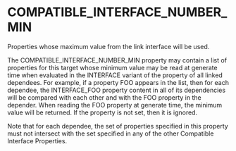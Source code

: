   

# COMPATIBLE_INTERFACE_NUMBER_MIN  
Properties whose maximum value from the link interface will be used.  

The COMPATIBLE_INTERFACE_NUMBER_MIN property may contain a list of
properties for this target whose minimum value may be read at generate
time when evaluated in the INTERFACE variant of the property of all
linked dependees.  For example, if a
property FOO appears in the list, then for each dependee, the
INTERFACE_FOO property content in all of its dependencies will be
compared with each other and with the FOO property in the depender.
When reading the FOO property at generate time, the minimum value
will be returned.  If the property is not set, then it is ignored.  

Note that for each dependee, the set of properties specified in this
property must not intersect with the set specified in any of the other
Compatible Interface Properties.  

